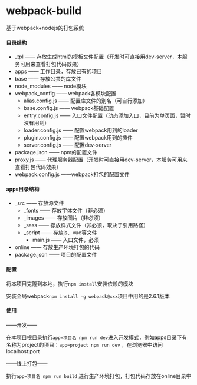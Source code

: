 # webpack-build
基于webpack+nodejs的打包系统



#### 目录结构

- _tpl —— 存放生成html的模板文件配置（开发时可直接用dev-server，本服务可用来查看打包代码效果）
- apps —— 工作目录，存放已有的项目
- base —— 存放公共的库文件
- node_modules —— node模块
- webpack_config —— webpack各模块配置
  - alias.config.js —— 配置库文件的别名（可自行添加）
  - base.config.js —— webpack基础配置
  - entry.config.js —— 入口文件配置（动态添加入口，目前为单页面，暂时没有用到）
  - loader.config.js —— 配置webpack用到的loader
  - plugin.config.js —— 配置webpack用到的插件
  - server.config.js —— 配置dev-server
- package.json —— npm的配置文件
- proxy.js —— 代理服务器配置（开发时可直接用dev-server，本服务可用来查看打包代码效果）
- webpack.config.js ——webpack打包的配置文件


#### apps目录结构

- _src —— 存放源文件
  - _fonts —— 存放字体文件（非必须）
  - _images —— 存放图片（非必须）
  - _sass —— 存放样式文件（非必须，取决于引用路径）
  - _script —— 存放js、vue等文件
    - main.js —— 入口文件，必须
- online —— 存放生产环境打包的代码
- package.json —— 项目的配置文件

#### 配置

将本项目克隆到本地，执行`npm install`安装依赖的模块

安装全局webpack`npm install -g webpack@xxx`项目中用的是2.6.1版本

#### 使用

——开发——

在本项目根目录执行`app=项目名 npm run dev`进入开发模式，例如apps目录下有名称为project的项目：`app=project npm run dev` ，在浏览器中访问localhost:port

——线上打包——

执行`app=项目名 npm run build` 进行生产环境打包，打包代码存放在online目录中